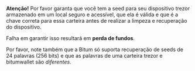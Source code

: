 **Atenção!** Por favor garanta que você tem a seed para seu dispositivo trezor 
armazenado em um local seguro e acessível, que ela é válida e que é a chave
correta para essa carteira antes de realizar a limpeza e recuperação do dispositivo.

Falha em garantir isso resultará em **perda de fundos**.

Por favor, note também que a Bitum só suporta recuperação de seeds de 24 palavras 
(256 bits) e que as palavras de uma carteira trezor e bitumwallet são *diferentes*.
